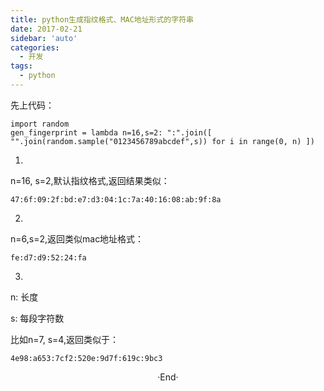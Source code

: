 ```yaml
---
title: python生成指纹格式、MAC地址形式的字符串
date: 2017-02-21
sidebar: 'auto'
categories:
  - 开发
tags:
  - python
---
```


先上代码：

```
import random
gen_fingerprint = lambda n=16,s=2: ":".join([ "".join(random.sample("0123456789abcdef",s)) for i in range(0, n) ])
```

1. 

n=16, s=2,默认指纹格式,返回结果类似：

`47:6f:09:2f:bd:e7:d3:04:1c:7a:40:16:08:ab:9f:8a`

2.

n=6,s=2,返回类似mac地址格式：

`fe:d7:d9:52:24:fa`

3.

n: 长度

s: 每段字符数

比如n=7, s=4,返回类似于：

`4e98:a653:7cf2:520e:9d7f:619c:9bc3`
<br>

<center>  ·End·  </center>
